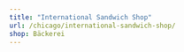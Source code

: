 ```yaml
---
title: "International Sandwich Shop"
url: /chicago/international-sandwich-shop/
shop: Bäckerei
---
```

